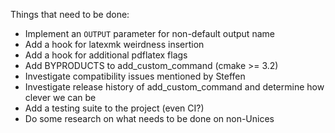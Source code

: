 Things that need to be done:
* Implement an `OUTPUT` parameter for non-default output name
* Add a hook for latexmk weirdness insertion
* Add a hook for additional pdflatex flags
* Add BYPRODUCTS to add_custom_command (cmake >= 3.2)
* Investigate compatibility issues mentioned by Steffen
* Investigate release history of add_custom_command and determine how clever we can be
* Add a testing suite to the project (even CI?)
* Do some research on what needs to be done on non-Unices
